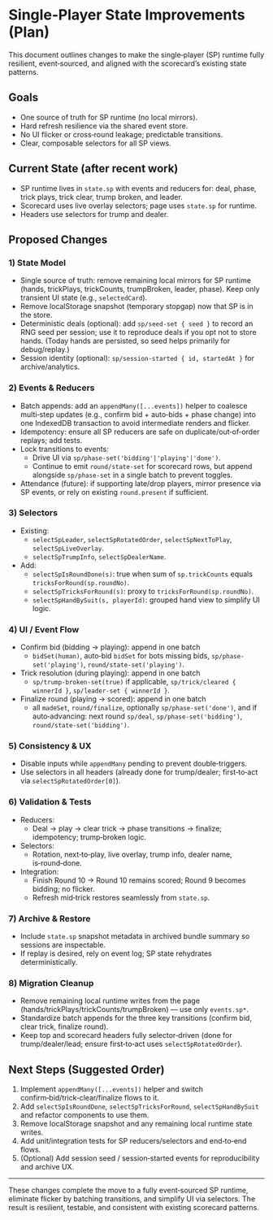 # Single‑Player State Improvements (Plan)

This document outlines changes to make the single‑player (SP) runtime fully resilient, event‑sourced, and aligned with the scorecard’s existing state patterns.

## Goals

- One source of truth for SP runtime (no local mirrors).
- Hard refresh resilience via the shared event store.
- No UI flicker or cross‑round leakage; predictable transitions.
- Clear, composable selectors for all SP views.

## Current State (after recent work)

- SP runtime lives in `state.sp` with events and reducers for: deal, phase, trick plays, trick clear, trump broken, and leader.
- Scorecard uses live overlay selectors; page uses `state.sp` for runtime.
- Headers use selectors for trump and dealer.

## Proposed Changes

### 1) State Model

- Single source of truth: remove remaining local mirrors for SP runtime (hands, trickPlays, trickCounts, trumpBroken, leader, phase). Keep only transient UI state (e.g., `selectedCard`).
- Remove localStorage snapshot (temporary stopgap) now that SP is in the store.
- Deterministic deals (optional): add `sp/seed-set { seed }` to record an RNG seed per session; use it to reproduce deals if you opt not to store hands. (Today hands are persisted, so seed helps primarily for debug/replay.)
- Session identity (optional): `sp/session-started { id, startedAt }` for archive/analytics.

### 2) Events & Reducers

- Batch appends: add an `appendMany([...events])` helper to coalesce multi‑step updates (e.g., confirm bid + auto‑bids + phase change) into one IndexedDB transaction to avoid intermediate renders and flicker.
- Idempotency: ensure all SP reducers are safe on duplicate/out‑of‑order replays; add tests.
- Lock transitions to events:
  - Drive UI via `sp/phase-set('bidding'|'playing'|'done')`.
  - Continue to emit `round/state-set` for scorecard rows, but append alongside `sp/phase-set` in a single batch to prevent toggles.
- Attendance (future): if supporting late/drop players, mirror presence via SP events, or rely on existing `round.present` if sufficient.

### 3) Selectors

- Existing:
  - `selectSpLeader`, `selectSpRotatedOrder`, `selectSpNextToPlay`, `selectSpLiveOverlay`.
  - `selectSpTrumpInfo`, `selectSpDealerName`.
- Add:
  - `selectSpIsRoundDone(s)`: true when sum of `sp.trickCounts` equals `tricksForRound(sp.roundNo)`.
  - `selectSpTricksForRound(s)`: proxy to `tricksForRound(sp.roundNo)`.
  - `selectSpHandBySuit(s, playerId)`: grouped hand view to simplify UI logic.

### 4) UI / Event Flow

- Confirm bid (bidding → playing): append in one batch
  - `bidSet(human)`, auto‑bid `bidSet` for bots missing bids, `sp/phase-set('playing')`, `round/state-set('playing')`.
- Trick resolution (during playing): append in one batch
  - `sp/trump-broken-set(true)` if applicable, `sp/trick/cleared { winnerId }`, `sp/leader-set { winnerId }`.
- Finalize round (playing → scored): append in one batch
  - all `madeSet`, `round/finalize`, optionally `sp/phase-set('done')`, and if auto‑advancing: next round `sp/deal`, `sp/phase-set('bidding')`, `round/state-set('bidding')`.

### 5) Consistency & UX

- Disable inputs while `appendMany` pending to prevent double‑triggers.
- Use selectors in all headers (already done for trump/dealer; first‑to‑act via `selectSpRotatedOrder[0]`).

### 6) Validation & Tests

- Reducers:
  - Deal → play → clear trick → phase transitions → finalize; idempotency; trump‑broken logic.
- Selectors:
  - Rotation, next‑to‑play, live overlay, trump info, dealer name, is‑round‑done.
- Integration:
  - Finish Round 10 → Round 10 remains scored; Round 9 becomes bidding; no flicker.
  - Refresh mid‑trick restores seamlessly from `state.sp`.

### 7) Archive & Restore

- Include `state.sp` snapshot metadata in archived bundle summary so sessions are inspectable.
- If replay is desired, rely on event log; SP state rehydrates deterministically.

### 8) Migration Cleanup

- Remove remaining local runtime writes from the page (hands/trickPlays/trickCounts/trumpBroken) — use only `events.sp*`.
- Standardize batch appends for the three key transitions (confirm bid, clear trick, finalize round).
- Keep top and scorecard headers fully selector‑driven (done for trump/dealer/lead; ensure first‑to‑act uses `selectSpRotatedOrder`).

## Next Steps (Suggested Order)

1. Implement `appendMany([...events])` helper and switch confirm‑bid/trick‑clear/finalize flows to it.
2. Add `selectSpIsRoundDone`, `selectSpTricksForRound`, `selectSpHandBySuit` and refactor components to use them.
3. Remove localStorage snapshot and any remaining local runtime state writes.
4. Add unit/integration tests for SP reducers/selectors and end‑to‑end flows.
5. (Optional) Add session seed / session‑started events for reproducibility and archive UX.

---

These changes complete the move to a fully event‑sourced SP runtime, eliminate flicker by batching transitions, and simplify UI via selectors. The result is resilient, testable, and consistent with existing scorecard patterns.
